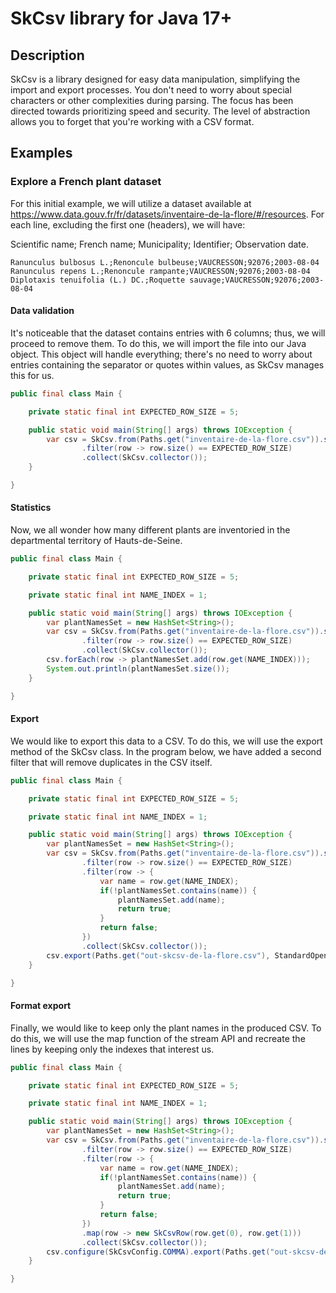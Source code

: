 # SkCsv library for Java 17+

## Description

SkCsv is a library designed for easy data manipulation, simplifying the import and export processes. You don't need to 
worry about special characters or other complexities during parsing. The focus has been directed towards prioritizing 
speed and security. The level of abstraction allows you to forget that you're working with a CSV format. 

## Examples

### Explore a French plant dataset

For this initial example, we will utilize a dataset available at 
https://www.data.gouv.fr/fr/datasets/inventaire-de-la-flore/#/resources. For each line, excluding the first one 
(headers), we will have:

Scientific name; French name; Municipality; Identifier; Observation date.

```
Ranunculus bulbosus L.;Renoncule bulbeuse;VAUCRESSON;92076;2003-08-04
Ranunculus repens L.;Renoncule rampante;VAUCRESSON;92076;2003-08-04
Diplotaxis tenuifolia (L.) DC.;Roquette sauvage;VAUCRESSON;92076;2003-08-04
```

#### Data validation

It's noticeable that the dataset contains entries with 6 columns; thus, we will proceed to remove them. To do this, we
will import the file into our Java object. This object will handle everything; there's no need to worry about entries
containing the separator or quotes within values, as SkCsv manages this for us.

```java
public final class Main {

    private static final int EXPECTED_ROW_SIZE = 5;

    public static void main(String[] args) throws IOException {
        var csv = SkCsv.from(Paths.get("inventaire-de-la-flore.csv")).stream().skip(1)
                .filter(row -> row.size() == EXPECTED_ROW_SIZE)
                .collect(SkCsv.collector());
    }

}
```

#### Statistics

Now, we all wonder how many different plants are inventoried in the departmental territory of Hauts-de-Seine.

```java
public final class Main {

    private static final int EXPECTED_ROW_SIZE = 5;

    private static final int NAME_INDEX = 1;

    public static void main(String[] args) throws IOException {
        var plantNamesSet = new HashSet<String>();
        var csv = SkCsv.from(Paths.get("inventaire-de-la-flore.csv")).stream().skip(1)
                .filter(row -> row.size() == EXPECTED_ROW_SIZE)
                .collect(SkCsv.collector());
        csv.forEach(row -> plantNamesSet.add(row.get(NAME_INDEX)));
        System.out.println(plantNamesSet.size());
    }

}
```

#### Export

We would like to export this data to a CSV. To do this, we will use the export method of the SkCsv class. In the program below, we have added a second filter that will remove duplicates in the CSV itself.

```java
public final class Main {

    private static final int EXPECTED_ROW_SIZE = 5;

    private static final int NAME_INDEX = 1;

    public static void main(String[] args) throws IOException {
        var plantNamesSet = new HashSet<String>();
        var csv = SkCsv.from(Paths.get("inventaire-de-la-flore.csv")).stream().skip(1)
                .filter(row -> row.size() == EXPECTED_ROW_SIZE)
                .filter(row -> {
                    var name = row.get(NAME_INDEX);
                    if(!plantNamesSet.contains(name)) {
                        plantNamesSet.add(name);
                        return true;
                    }
                    return false;
                })
                .collect(SkCsv.collector());
        csv.export(Paths.get("out-skcsv-de-la-flore.csv"), StandardOpenOption.CREATE);
    }

}
```

#### Format export

Finally, we would like to keep only the plant names in the produced CSV. To do this, we will use the map function of the
stream API and recreate the lines by keeping only the indexes that interest us.

```java
public final class Main {

    private static final int EXPECTED_ROW_SIZE = 5;

    private static final int NAME_INDEX = 1;

    public static void main(String[] args) throws IOException {
        var plantNamesSet = new HashSet<String>();
        var csv = SkCsv.from(Paths.get("inventaire-de-la-flore.csv")).stream().skip(1)
                .filter(row -> row.size() == EXPECTED_ROW_SIZE)
                .filter(row -> {
                    var name = row.get(NAME_INDEX);
                    if(!plantNamesSet.contains(name)) {
                        plantNamesSet.add(name);
                        return true;
                    }
                    return false;
                })
                .map(row -> new SkCsvRow(row.get(0), row.get(1)))
                .collect(SkCsv.collector());
        csv.configure(SkCsvConfig.COMMA).export(Paths.get("out-skcsv-de-la-flore.csv"), StandardOpenOption.CREATE);
    }

}
```
